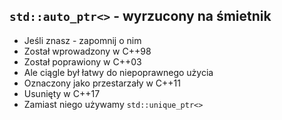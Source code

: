 ﻿<!-- .slide: data-background="#111111" -->

## `std::auto_ptr<>` - wyrzucony na śmietnik

* <!-- .element: class="fragment fade-in" --> Jeśli znasz - zapomnij o nim
* <!-- .element: class="fragment fade-in" --> Został wprowadzony w C++98
* <!-- .element: class="fragment fade-in" --> Został poprawiony w C++03
* <!-- .element: class="fragment fade-in" --> Ale ciągle był łatwy do niepoprawnego użycia
* <!-- .element: class="fragment fade-in" --> Oznaczony jako przestarzały w C++11
* <!-- .element: class="fragment fade-in" --> Usunięty w C++17
* <!-- .element: class="fragment fade-in" --> Zamiast niego używamy <code>std::unique_ptr<></code>
